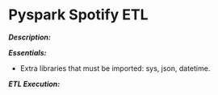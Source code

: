 # Pyspark Spotify ETL

***Description:***
 

***Essentials:***
- Extra libraries that must be imported: sys, json, datetime.

***ETL Execution:***


